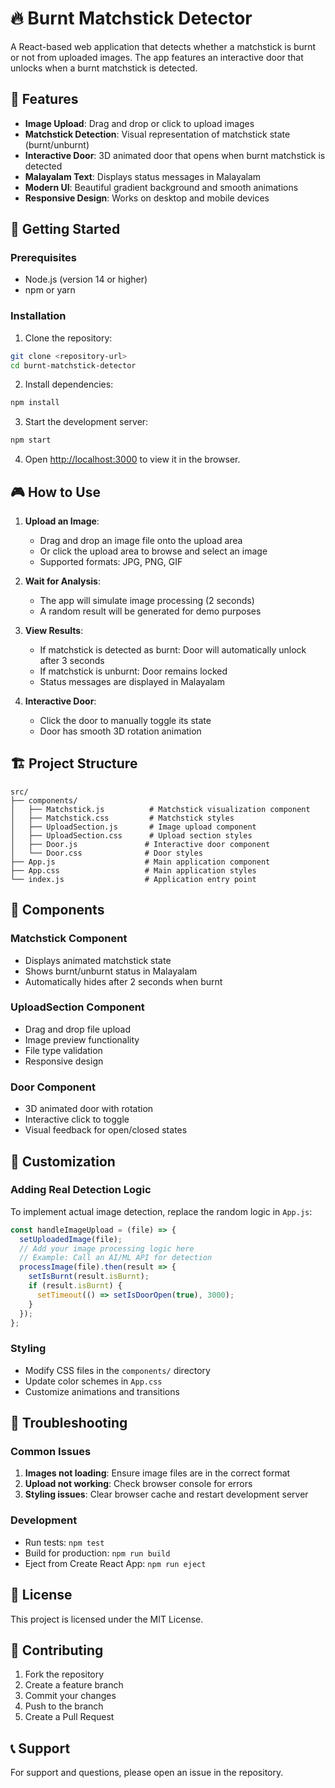 # 🔥 Burnt Matchstick Detector

A React-based web application that detects whether a matchstick is burnt or not from uploaded images. The app features an interactive door that unlocks when a burnt matchstick is detected.

## 🎯 Features

- **Image Upload**: Drag and drop or click to upload images
- **Matchstick Detection**: Visual representation of matchstick state (burnt/unburnt)
- **Interactive Door**: 3D animated door that opens when burnt matchstick is detected
- **Malayalam Text**: Displays status messages in Malayalam
- **Modern UI**: Beautiful gradient background and smooth animations
- **Responsive Design**: Works on desktop and mobile devices

## 🚀 Getting Started

### Prerequisites

- Node.js (version 14 or higher)
- npm or yarn

### Installation

1. Clone the repository:
```bash
git clone <repository-url>
cd burnt-matchstick-detector
```

2. Install dependencies:
```bash
npm install
```

3. Start the development server:
```bash
npm start
```

4. Open [http://localhost:3000](http://localhost:3000) to view it in the browser.

## 🎮 How to Use

1. **Upload an Image**: 
   - Drag and drop an image file onto the upload area
   - Or click the upload area to browse and select an image
   - Supported formats: JPG, PNG, GIF

2. **Wait for Analysis**:
   - The app will simulate image processing (2 seconds)
   - A random result will be generated for demo purposes

3. **View Results**:
   - If matchstick is detected as burnt: Door will automatically unlock after 3 seconds
   - If matchstick is unburnt: Door remains locked
   - Status messages are displayed in Malayalam

4. **Interactive Door**:
   - Click the door to manually toggle its state
   - Door has smooth 3D rotation animation

## 🏗️ Project Structure

```
src/
├── components/
│   ├── Matchstick.js          # Matchstick visualization component
│   ├── Matchstick.css         # Matchstick styles
│   ├── UploadSection.js       # Image upload component
│   ├── UploadSection.css      # Upload section styles
│   ├── Door.js               # Interactive door component
│   └── Door.css              # Door styles
├── App.js                    # Main application component
├── App.css                   # Main application styles
└── index.js                  # Application entry point
```

## 🎨 Components

### Matchstick Component
- Displays animated matchstick state
- Shows burnt/unburnt status in Malayalam
- Automatically hides after 2 seconds when burnt

### UploadSection Component
- Drag and drop file upload
- Image preview functionality
- File type validation
- Responsive design

### Door Component
- 3D animated door with rotation
- Interactive click to toggle
- Visual feedback for open/closed states

## 🔧 Customization

### Adding Real Detection Logic
To implement actual image detection, replace the random logic in `App.js`:

```javascript
const handleImageUpload = (file) => {
  setUploadedImage(file);
  // Add your image processing logic here
  // Example: Call an AI/ML API for detection
  processImage(file).then(result => {
    setIsBurnt(result.isBurnt);
    if (result.isBurnt) {
      setTimeout(() => setIsDoorOpen(true), 3000);
    }
  });
};
```

### Styling
- Modify CSS files in the `components/` directory
- Update color schemes in `App.css`
- Customize animations and transitions

## 🐛 Troubleshooting

### Common Issues

1. **Images not loading**: Ensure image files are in the correct format
2. **Upload not working**: Check browser console for errors
3. **Styling issues**: Clear browser cache and restart development server

### Development

- Run tests: `npm test`
- Build for production: `npm run build`
- Eject from Create React App: `npm run eject`

## 📝 License

This project is licensed under the MIT License.

## 🤝 Contributing

1. Fork the repository
2. Create a feature branch
3. Commit your changes
4. Push to the branch
5. Create a Pull Request

## 📞 Support

For support and questions, please open an issue in the repository.
